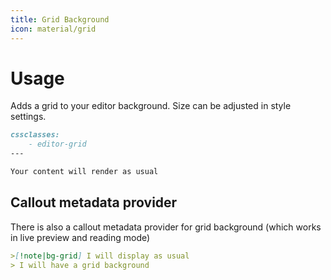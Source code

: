 ```yaml
---
title: Grid Background
icon: material/grid
---
```


# Usage

Adds a grid to your editor background. Size can be adjusted in style settings.

```md
cssclasses:
    - editor-grid
---

Your content will render as usual
```

## Callout metadata provider

There is also a callout metadata provider for grid background (which works in
live preview and reading mode)

```md
>[!note|bg-grid] I will display as usual
> I will have a grid background
```

